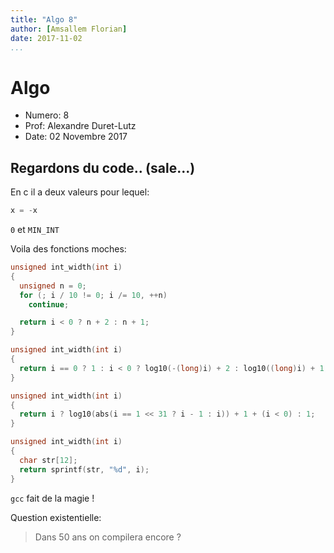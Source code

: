 ```yaml
---
title: "Algo 8"
author: [Amsallem Florian]
date: 2017-11-02
...
```


# Algo

* Numero: 8
* Prof: Alexandre Duret-Lutz
* Date: 02 Novembre 2017

## Regardons du code.. (sale...)

En c il a deux valeurs pour lequel:

```C
x = -x
```

`0` et `MIN_INT`

Voila des fonctions moches:

```C
unsigned int_width(int i)
{
  unsigned n = 0;
  for (; i / 10 != 0; i /= 10, ++n)
    continue;

  return i < 0 ? n + 2 : n + 1;
}
```

```C
unsigned int_width(int i)
{
  return i == 0 ? 1 : i < 0 ? log10(-(long)i) + 2 : log10((long)i) + 1;
}
```

```C
unsigned int_width(int i)
{
  return i ? log10(abs(i == 1 << 31 ? i - 1 : i)) + 1 + (i < 0) : 1;
}
```

```C
unsigned int_width(int i)
{
  char str[12];
  return sprintf(str, "%d", i);
}
```

`gcc` fait de la magie !

Question existentielle:

> Dans 50 ans on compilera encore ?
